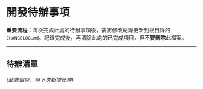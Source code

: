 # 開發待辦事項

**重要流程**：每次完成此處的待辦事項後，需將修改紀錄更新到根目錄的 `CHANGELOG.md`。記錄完成後，再清除此處的已完成項目，但**不要刪除**此檔案。

---

## 待辦清單

*(此處留空，待下次新增任務)*